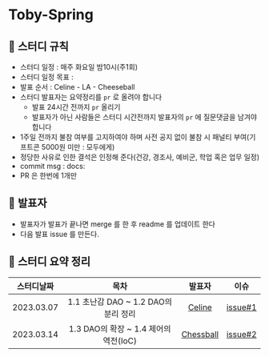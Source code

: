 # Toby-Spring

## 📌 스터디 규칙
- 스터디 일정 : 매주 화요일 밤10시(주1회)
- 스터디 일정 목표 :
- 발표 순서 : Celine - LA - Cheeseball
- 스터디 발표자는 요약정리를 `pr` 로 올려야 합니다
  - 발표 24시간 전까지 `pr` 올리기
  - 발표자가 아닌 사람들은 스터디 시간전까지 발표자의 `pr` 에 질문댓글을 남겨야 합니다
- 1주일 전까지 불참 여부를 고지하여야 하며 사전 공지 없이 불참 시 패널티 부여(기프트콘 5000원 미만 : 모두에게)
- 정당한 사유로 인한 결석은 인정해 준다(건강, 경조사, 예비군, 학업 혹은 업무 일정)
- commit msg : docs:
- PR 은 한번에 1개만

## 📌 발표자
- 발표자가 발표가 끝나면 merge 를 한 후 readme 를 업데이트 한다
- 다음 발표 issue 를 만든다.

## 📌 스터디 요약 정리
|스터디날짜|목차|발표자|이슈|
|:---------:|:---:|:---:|:---:|
|2023.03.07|1.1 초난감 DAO ~ 1.2 DAO의 분리 정리|[Celine](https://github.com/Hoontudy/Toby-Spring/blob/main/celine/src/main/resources/1%EC%9E%A5_%EC%98%A4%EB%B8%8C%EC%A0%9D%ED%8A%B8%EC%99%80_%EC%9D%98%EC%A1%B4%EA%B4%80%EA%B3%84.md)|[issue#1](https://github.com/Hoontudy/Toby-Spring/issues/4)|
|2023.03.14|1.3 DAO의 확장 ~ 1.4 제어의 역전(IoC)|[Chessball](https://github.com/Hoontudy/Toby-Spring/blob/main/cheeseball/src/doc/ch01_3~01_4.md)|[issue#2](https://github.com/Hoontudy/Toby-Spring/issues/5)|  


